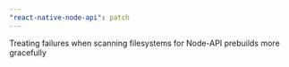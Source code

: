 ```yaml
---
"react-native-node-api": patch
---
```


Treating failures when scanning filesystems for Node-API prebuilds more gracefully
